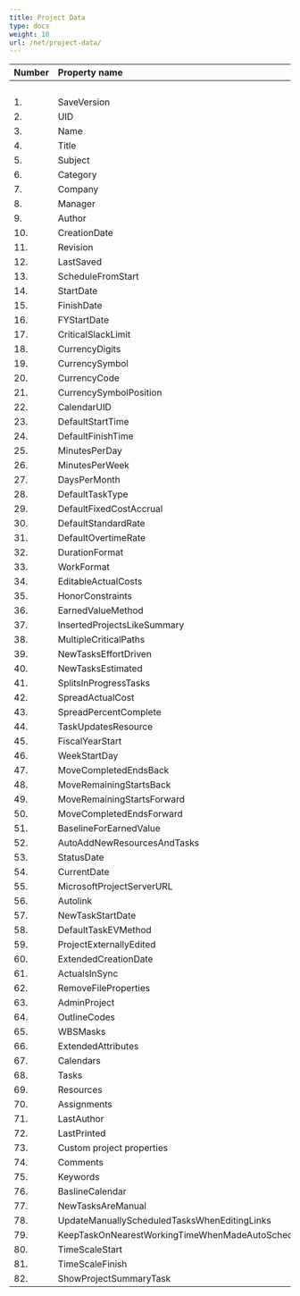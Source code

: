 ```yaml
---
title: Project Data
type: docs
weight: 10
url: /net/project-data/
---
```


|**Number** |**Property name** |**XML** |**MPP** |** |** |**  |** |** |**Comments** |
| :- | :- | :- | :- | :- | :- | :- | :- | :- | :- |
| | | |**2003** |**2007** |**2010** |**2013** |**2016** |**2019** | |
|1. |SaveVersion |R/W |N/A |R |R |R |R |R | |
|2. |UID |– |– |– |– |– |– |– | |
|3. |Name |R/W |R/W |R/W |R/W |R/W |R/W |R/W | |
|4. |Title |R/W |R/W |R/W |R/W |R/W |R/W |R/W | |
|5. |Subject |R/W |R/W |R/W |R/W |R/W |R/W |R/W | |
|6. |Category |R/W |R/W |R/W |R/W |R/W |R/W |R/W | |
|7. |Company |R/W |R/W |R/W |R/W |R/W |R/W |R/W | |
|8. |Manager |R/W |R/W |R/W |R/W |R/W |R/W |R/W | |
|9. |Author |R/W |R/W |R/W |R/W |R/W |R/W |R/W | |
|10. |CreationDate |R/W |R |R |R |R |R |R | |
|11. |Revision |R/W |R/W |R/W|R/W |R/W |R/W |R/W | |
|12. |LastSaved |R/W |R/W |R/W |R/W |R/W |R/W |R/W | |
|13. |ScheduleFromStart |R/W |R/W |R/W |R/W |R/W |R/W |R/W | |
|14. |StartDate |R/W |R/W |R/W |R/W |R/W |R/W |R/W | |
|15. |FinishDate |R/W |R/W |R/W |R/W |R/W |R/W |R/W | |
|16. |FYStartDate |R/W |R/W |R/W |R/W |R/W |R/W |R/W | |
|17. |CriticalSlackLimit |R/W |R/W |R/W |R/W |R/W |R/W |R/W | |
|18. |CurrencyDigits |R/W |R/W |R/W |R/W |R/W |R/W |R/W | |
|19. |CurrencySymbol |R/W |R/W |R/W |R/W |R/W |R/W |R/W | |
|20. |CurrencyCode |R/W |R/W |R/W |R/W |R/W |R/W |R/W | |
|21. |CurrencySymbolPosition |R/W |R/W |R/W |R/W |R/W |R/W |R/W | |
|22. |CalendarUID |R/W |R/W |R/W |R/W |R/W |R/W |R/W | |
|23. |DefaultStartTime |R/W |R/W |R/W |R/W |R/W |R/W |R/W | |
|24. |DefaultFinishTime |R/W |R/W |R/W |R/W |R/W |R/W |R/W | |
|25. |MinutesPerDay |R/W |R/W |R/W |R/W |R/W |R/W |R/W | |
|26. |MinutesPerWeek |R/W |R/W |R/W |R/W |R/W |R/W |R/W | |
|27. |DaysPerMonth |R/W |R/W |R/W |R/W |R/W |R/W |R/W | |
|28. |DefaultTaskType |R/W |R/W |R/W |R/W |R/W |R/W |R/W | |
|29. |DefaultFixedCostAccrual |R/W |R/W |R/W |R/W |R/W |R/W |R/W | |
|30. |DefaultStandardRate |R/W |R/W |R/W |R/W |R/W |R/W |R/W | |
|31. |DefaultOvertimeRate |R/W |R/W |R/W |R/W |R/W |R/W |R/W | |
|32. |DurationFormat |R/W |R/W |R/W |R/W |R/W |R/W |R/W | |
|33. |WorkFormat |R/W |R/W |R/W |R/W |R/W |R/W |R/W | |
|34. |EditableActualCosts |R/W |R/W |R/W |R/W |R/W |R/W |R/W | |
|35. |HonorConstraints |R/W |R/W |R/W |R/W |R/W |R/W |R/W | |
|36. |EarnedValueMethod |R/W |– |– |– |– |– |– | |
|37. |InsertedProjectsLikeSummary |R/W |R/W |R/W |R/W |R/W |R/W |R/W | |
|38. |MultipleCriticalPaths |R/W |R/W |R/W |R/W |R/W |R/W |R/W | |
|39. |NewTasksEffortDriven |R/W |R/W |R/W |R/W |R/W |R/W |R/W | |
|40. |NewTasksEstimated |R/W |R/W |R/W |R/W |R/W |R/W |R/W | |
|41. |SplitsInProgressTasks |R/W |R/W |R/W |R/W |R/W |R/W |R/W | |
|42. |SpreadActualCost |R/W |R/W |R/W |R/W |R/W |R/W |R/W | |
|43. |SpreadPercentComplete |R/W |R/W |R/W |R/W |R/W |R/W |R/W | |
|44. |TaskUpdatesResource |R/W |R/W |R/W |R/W |R/W |R/W |R/W | |
|45. |FiscalYearStart |R/W |R/W |R/W |R/W |R/W |R/W |R/W | |
|46. |WeekStartDay |R/W |R/W |R/W |R/W |R/W |R/W |R/W | |
|47. |MoveCompletedEndsBack |R/W |R/W |R/W |R/W |R/W |R/W |R/W | |
|48. |MoveRemainingStartsBack |R/W |R/W |R/W |R/W |R/W |R/W |R/W | |
|49. |MoveRemainingStartsForward |R/W |R/W |R/W |R/W |R/W |R/W |R/W | |
|50. |MoveCompletedEndsForward |R/W |R/W |R/W |R/W |R/W |R/W |R/W | |
|51. |BaselineForEarnedValue |R/W |R/W |R/W |R/W |R/W |R/W |R/W | |
|52. |AutoAddNewResourcesAndTasks |R/W |R/W |R/W |R/W |R/W |R/W |R/W | |
|53. |StatusDate |R/W |R/W |R/W |R/W |R/W |R/W |R/W | |
|54. |CurrentDate |R/W |R |R |R |R |R |R | |
|55. |MicrosoftProjectServerURL |R/W |– |– |– |– |– |– | |
|56. |Autolink |R/W |R/W|R/W |R/W |R/W |R/W |R/W | |
|57. |NewTaskStartDate |R/W |R/W |R/W |R/W |R/W |R/W |R/W | |
|58. |DefaultTaskEVMethod |R/W |R/W |R/W |R/W |R/W |R/W |R/W | |
|59. |ProjectExternallyEdited |R/W |– |– |– |– |– |– | |
|60. |ExtendedCreationDate |R/W |– |– |– |– |– |– | |
|61. |ActualsInSync |R/W |– |– |– |– |– |– | |
|62. |RemoveFileProperties |R/W |R/W |R/W |R/W |R/W |R/W |R/W | |
|63. |AdminProject |R/W |– |– |– |– |– |– | |
|64. |OutlineCodes |R/W |R/W |R/W |R/W |R/W |R/W |R/W | |
|65. |WBSMasks |– |– |– |– |– |– |– | |
|66. |ExtendedAttributes |R/W |R/W |R/W |R/W |R/W |R/W |R/W | |
|67. |Calendars |R/W |R/W |R/W |R/W |R/W |R/W |R/W | |
|68. |Tasks |R/W |R/W |R/W |R/W |R/W |R/W |R/W | |
|69. |Resources |R/W |R/W |R/W |R/W |R/W |R/W |R/W | |
|70. |Assignments |R/W |R/W |R/W |R/W |R/W |R/W |R/W | |
|71. |LastAuthor |N/A |R/W |R/W |R/W |R/W |R/W |R/W | |
|72. |LastPrinted |N/A |R/W |R/W |R/W |R/W |R/W |R/W | |
|73. |Custom project properties |N/A |R |R |R |R |R |R | |
|74. |Comments |N/A |R/W |R/W |R/W |R/W |R/W |R/W | |
|75. |Keywords |N/A |R/W |R/W |R/W |R/W |R/W |R/W | |
|76. |BaslineCalendar |– |N/A |N/A |– |– |– |– | |
|77. |NewTasksAreManual |R/W |N/A |N/A |R/W |R/W |R/W |R/W | |
|78. |UpdateManuallyScheduledTasksWhenEditingLinks |R/W |N/A |N/A |R/W|R/W |R/W|R/W | |
|79. |KeepTaskOnNearestWorkingTimeWhenMadeAutoScheduled |R/W |N/A |N/A |R/W |R/W |R/W|R/W | |
|80. |TimeScaleStart|N/A |R |R |R |R |R |R | |
|81. |TimeScaleFinish|N/A |R |R |R |R |R |R | |
|82. |ShowProjectSummaryTask|N/A |R |R |R |R |R |R | |

